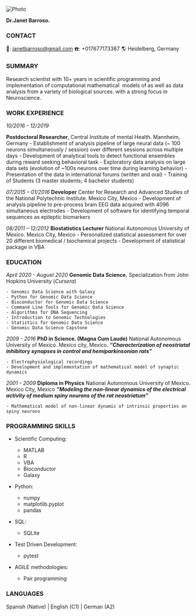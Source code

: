 ![Photo](JanetBarroso/JanetBarroso.github.io/barroso-003.png)

<span style="color:dark green"> **Dr.Janet Barroso.** </span>

### CONTACT
📧: janetbarroso@gmail.com 
☎️: +017677173387
:earth_americas: Heidelberg, Germany

### SUMMARY
Research scientist with 10+ years in scientific programming and implementation of computational mathematical  models of as well as data analysis from a variety of biological sources.
with a strong focus in Neuroscience.


### WORK EXPERIENCE
_10/2016 - 12/2019_

**Postdoctoral Researcher**, 
Central Institute of mental Health. 
Mannheim, Germany
    - Establishment of analysis pipeline of large neural data (~ 100 neurons simultaneously / session) over different sessions across multiple days
    - Development of analytical tools to detect functional ensembles during reward seeking behavioral task
    - Exploratory data analysis on large data sets (evolution of ~100s neurons over time during learning behavior)
    - Presentation of the data in international forums (written and oral)
    - Training of Students (3 master students; 4 bachelor students)

_07/2015 – 01/2016_
**Developer**
Center for Research and Advanced Studies of the National Polytechnic Institute.
Mexico City, Mexico
    - Development of analysis pipeline to pre-process  brain EEG data acquired with 4096 simultaneous electrodes
    - Development of software for identifying temporal sequences as epileptic biomarkers

_08/2011 – 12/2012_
**Biostatistics Lecturer**
National Autonomous University of Mexico. 
Mexico City, Mexico
    - Personalized statistical assessment for over 20 different biomedical / biochemical projects 
    - Development of statistical package in VBA


### EDUCATION
      
_April 2020 -  August 2020_
**Genomic Data Science.** 
Specialization from John Hopkins University (_Cursera_) 

    - Genomic Data Science with Galaxy
    - Python for Genomic Data Science
    - Bioconductor for Genomic Data Science
    - Command Line Tools for Genomic Data Science
    - Algorithms for DNA Sequencing
    - Introduction to Genomic Technologies
    - Statistics for Genomic Data Science
    - Genomic Data Science Capstone

_2009 - 2016_
**PhD in Science. (Magna Cum Laude)** 
National Autonomous University of Mexico. 
Mexico city, Mexico. 
**_“Characterization of neostriatal inhibitory synapses in control and hemiparkinsonian rats”_**

    - Electrophysiological recordings
    - Development and implementation of mathematical model of synaptic dynamics
    
    
_2001 - 2009_
**Diploma in Physics** 
National Autonomous University of Mexico.
Mexico City, Mexico
**_”Modeling the non-linear dynamics of the electrical activity of medium spiny neurons of the rat neostriatum”_**

    - Mathematical model of non-linear dynamic of intrinsic properties on spiny neurons


### PROGRAMMING SKILLS

* Scientific Computing:                   
    - MATLAB               
    - R                      
    - VBA                                      
    - Bioconductor
    - Galaxy

* Python:
    - numpy
    - matplotlib.pyplot
    - pandas

* SQL:
    - SQLite

* Test Driven Development:
    - pytest

* AGILE methodologies:
    - Pair programming

### LANGUAGES

Spanish (Native) | English (C1) | German (A2)
